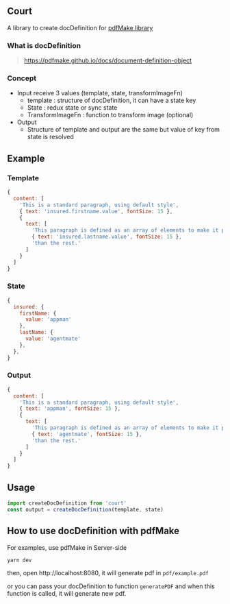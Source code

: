## Court

A library to create docDefinition for [pdfMake library](https://github.com/bpampuch/pdfmake)

### What is docDefinition

> https://pdfmake.github.io/docs/document-definition-object

### Concept

- Input receive 3 values (template, state, transformImageFn)
  - template : structure of docDefinition, it can have a state key
  - State : redux state or sync state
  - TransformImageFn : function to transform image (optional)
- Output 
  - Structure of template and output are the same but value of key from state is resolved

## Example

### Template

```js
{
  content: [
    'This is a standard paragraph, using default style',
    { text: 'insured.firstname.value', fontSize: 15 },
    {
      text: [
        'This paragraph is defined as an array of elements to make it possible to ',
        { text: 'insured.lastname.value', fontSize: 15 },
        'than the rest.'
      ]
    }
  ]
}
```

### State

```js
{
  insured: {
    firstName: {
      value: 'appman'
    },
    lastName: {
      value: 'agentmate'
    },
  },
}
```

### Output

```js
{
  content: [
    'This is a standard paragraph, using default style',
    { text: 'appman', fontSize: 15 },
    {
      text: [
        'This paragraph is defined as an array of elements to make it possible to ',
        { text: 'agentmate', fontSize: 15 },
        'than the rest.'
      ]
    }
  ]
}
```

## Usage

```js
import createDocDefinition from 'court'
const output = createDocDefinition(template, state)
```

## How to use docDefinition with pdfMake 

For examples, use pdfMake in Server-side

```js
yarn dev
``` 

then, open http://localhost:8080, it will generate pdf in `pdf/example.pdf`

or you can pass your docDefinition to function `generatePDF` and when this function is called, it will generate new pdf.
